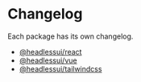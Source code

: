 # Changelog

Each package has its own changelog.

- [@headlessui/react](https://github.com/tailwindlabs/headlessui/blob/main/packages/@headlessui-react/CHANGELOG.md)
- [@headlessui/vue](https://github.com/tailwindlabs/headlessui/blob/main/packages/@headlessui-vue/CHANGELOG.md)
- [@headlessui/tailwindcss](https://github.com/tailwindlabs/headlessui/blob/main/packages/@headlessui-tailwindcss/CHANGELOG.md)
